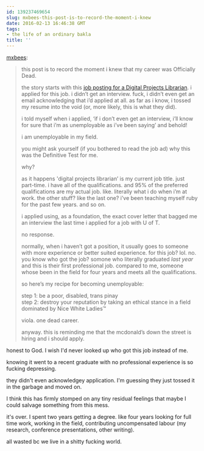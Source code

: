```yaml
---
id: 139237469654
slug: mxbees-this-post-is-to-record-the-moment-i-knew
date: 2016-02-13 16:46:38 GMT
tags:
- the life of an ordinary bakla
title: ''
---
```

<p><a href="http://mxb.ca/post/139226988094/this-post-is-to-record-the-moment-i-knew-that-my" class="tumblr_blog">mxbees</a>:</p>

<blockquote><p>this post is to record the moment i knew that my career was Officially Dead.</p>

<p>the story starts with this <a href="http://syx.pw/1QyiIGc">job posting for a Digital Projects Librarian</a>. i applied for this job. i didn&rsquo;t get an interview. fuck, i didn&rsquo;t even get an email acknowledging that i&rsquo;d applied at all. as far as i know, i tossed my resume into the void (or, more likely, this is what they did).</p>

<p>i told myself when i applied, &lsquo;if i don&rsquo;t even get an interview, i&rsquo;ll know for sure that i&rsquo;m as unemployable as i&rsquo;ve been saying&rsquo; and behold!</p>

<p>i am unemployable in my field.</p>

<p>you might ask yourself (if you bothered to read the job ad) why this was the Definitive Test for me.</p>

<p>why?</p>

<p>as it happens 'digital projects librarian&rsquo; is my current job title. just part-time. i have all of the qualifications. and 95% of the preferred qualifications are my actual job. like. literally what i do when i&rsquo;m at work. the other stuff? like the last one? i&rsquo;ve been teaching myself ruby for the past few years. and so on.</p>

<p>i applied using, as a foundation, the exact cover letter that bagged me an interview the last time i applied for a job with U of T.</p>

<p>no response.</p>

<p>normally, when i haven&rsquo;t got a position, it usually goes to someone with more experience or better suited experience. for this job? lol. no. you know who got the job? somone who literally graduated <em>last year</em> and this is their first professional job. compared to me, someone whose been in the field for four years and meets all the qualifications.</p>

<p>so here&rsquo;s my recipe for becoming unemployable:</p>

<p>step 1: be a poor, disabled, trans pinay<br/>
step 2: destroy your reputation by taking an ethical stance in a field dominated by Nice White Ladies&trade;</p>

<p>viola. one dead career.</p>

<p>anyway. this is reminding me that the mcdonald&rsquo;s down the street is hiring and i should apply.</p></blockquote>

<p>honest to God. I wish I'd never looked up who got this job instead of me. </p><p>knowing it went to a recent graduate with no professional experience is so fucking depressing. </p><p>they didn't even acknowledgey application. I'm guessing they just tossed it in the garbage and moved on. </p><p>I think this has firmly stomped on any tiny residual feelings that maybe I could salvage something from this mess. </p><p>it's over. I spent two years getting a degree. like four years looking for full time work,  working in the field, contributing uncompensated labour (my research, conference presentations, other writing). </p><p>all wasted bc we live in a shitty fucking world.</p>